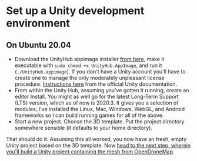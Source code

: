 # Set up a Unity development environment

## On Ubuntu 20.04
- Download the UnityHub.appimage installer [from here](https://unity3d.com/get-unity/download), make it executable with ```sudo chmod +x UnityHub.AppImage```, and run it (```./UnityHub.appimage```). If you don't have a Unity account you'll have to create one to manage the only moderately unpleasant license procedure. [Instructions here](https://docs.unity3d.com/Manual/GettingStartedInstallingHub.html) from the official Unity documentation.
- From within the Unity Hub, assuming you've gotten it running, create an editor Install. You might as well go for the latest Long-Term Support (LTS) version, which as of now is 2020.3. It gives you a selection of modules; I've installed the Linux, Mac, Windows, WebGL, and Android frameworks so I can build running games for all of the above.
- Start a new project. Choose the 3D template. Put the project directory somewhere sensible (it defaults to your home directory).

That should do it. Assuming this all worked, you now have an fresh, empty Unity project based on the 3D template. Now [head to the next step, wherein you'll build a Unity project containing the mesh from OpenDroneMap](/script/build_unity_project.md).